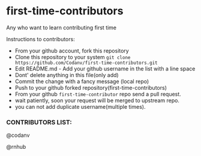 # first-time-contributors 
Any who want to learn contributing first time

Instructions to contributors: 
- From your github account, fork this repository
- Clone this repository to your system
    `git clone https://github.com/Codanv/first-time-contributors.git`
- Edit README.md - Add your github username in the list with a line space
- Dont' delete anything in this file(only add) 
- Commit the change with a fancy message (local repo)
- Push to your github forked repository(first-time-contributors)
- From your github `first-time-contributor` repo send a pull request.
- wait patiently, soon your request will be merged to upstream repo.
- you can not add duplicate username(multiple times).


### CONTRIBUTORS LIST:

@codanv

@rnhub

